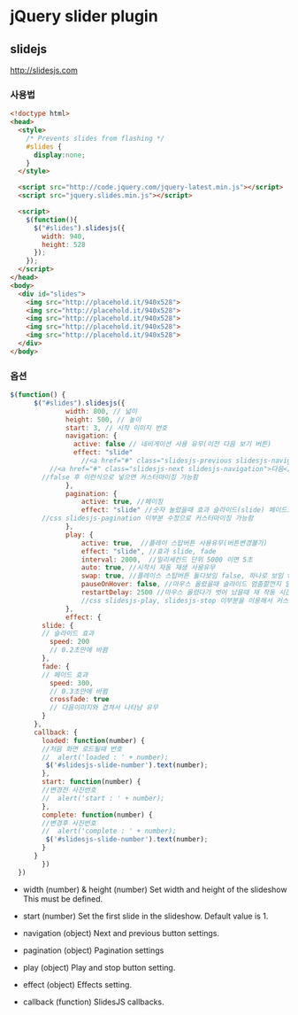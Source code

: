 # jQuery  slider plugin

## slidejs
http://slidesjs.com

### 사용법

```html
<!doctype html>
<head>
  <style>
    /* Prevents slides from flashing */
    #slides {
      display:none;
    }
  </style>

  <script src="http://code.jquery.com/jquery-latest.min.js"></script>
  <script src="jquery.slides.min.js"></script>

  <script>
    $(function(){
      $("#slides").slidesjs({
        width: 940,
        height: 528
      });
    });
  </script>
</head>
<body>
  <div id="slides">
    <img src="http://placehold.it/940x528">
    <img src="http://placehold.it/940x528">
    <img src="http://placehold.it/940x528">
    <img src="http://placehold.it/940x528">
    <img src="http://placehold.it/940x528">
  </div>
</body>
```

### 옵션

```javascript
$(function() {
      $("#slides").slidesjs({
              width: 800, // 넓이
              height: 500, // 높이
              start: 3, // 시작 이미지 번호
              navigation: {
                active: false // 네비게이션 사용 유무(이전 다음 보기 버튼)
                effect: "slide"
                  //<a href="#" class="slidesjs-previous slidesjs-navigation">이전</a>
          //<a href="#" class="slidesjs-next slidesjs-navigation">다음</a>
        //false 후 이런식으로 넣으면 커스터마이징 가능함
              },
              pagination: {
                  active: true, //페이징
                  effect: "slide" //숫자 눌렀을때 효과 슬라이드(slide) 페이드효과(fade)
        //css slidesjs-pagination 이부분 수정으로 커스터마이징 가능함
              },
              play: {
                  active: true,  //플레이 스탑버튼 사용유무(버튼변경불가)
                  effect: "slide", //효과 slide, fade
                  interval: 2000,  //밀리세컨드 단위 5000 이면 5초
                  auto: true, //시작시 자동 재생 사용유무
                  swap: true, //플레이스 스탑버튼 둘다보임 false, 하나로 보임 true
                  pauseOnHover: false, //마우스 올렸을때 슬라이드 멈춤할껀지 말껀지
                  restartDelay: 2500 //마우스 올렸다가 벗어 났을때 재 작동 시간 밀리세컨드 단위
                  //css slidesjs-play, slidesjs-stop 이부분을 이용해서 커스터마이징 가능함
              },
              effect: {
        slide: {
        // 슬라이드 효과
          speed: 200
          // 0.2초만에 바뀜
        },
        fade: {
        // 페이드 효과
          speed: 300,
          // 0.3초만에 바뀜
          crossfade: true
          // 다음이미지와 겹쳐서 나타남 유무
        }
      },
      callback: {
        loaded: function(number) {
        //처음 화면 로드될때 번호
        //  alert('loaded : ' + number);
         $('#slidesjs-slide-number').text(number);
        },
        start: function(number) {
        //변경전 사진번호
        //  alert('start : ' + number);
        },
        complete: function(number) {
        //변경후 사진번호
        //  alert('complete : ' + number);
         $('#slidesjs-slide-number').text(number);
        }
      }
        })
  })
```
* width (number) & height (number)
Set width and height of the slideshow
 This must be defined.

* start (number)
Set the first slide in the slideshow.
 Default value is 1.

* navigation (object)
Next and previous button settings.

* pagination (object)
Pagination settings

* play (object)
Play and stop button setting.

* effect (object)
Effects setting.

* callback (function)
SlidesJS callbacks.
